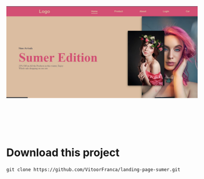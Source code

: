 <img src="./github/home.jpg" />
<br>
<br>
<br>
<br>
<br>
<br>
<h1>Download this project</h1>

```
git clone https://github.com/VitoorFranca/landing-page-sumer.git
```